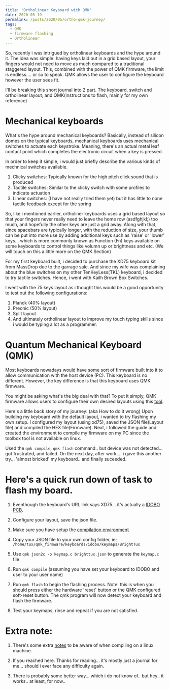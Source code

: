 ```yaml
---
title: 'Ortholinear Keyboard with QMK'
date: 2020-05-19
permalink: /posts/2020/05/ortho-qmk-journey/
tags:
  - QMK
  - firmware flashing
  - Ortholinear
---
```



So, recently i was intrigued by ortholinear keyboards and the hype around it. The idea was simple: having keys
laid out in a grid based layout, your fingers would not need to move as much compared to a traditional staggered layout.
This, combined with the power of QMK firmware, the limit is endless.... or so to speak. QMK allows the user to configure
the keyboard however the user sees fit. 

I'll be breaking this short journal into 2 part. The keyboard, switch and ortholinear layout; and QMK(instructions to flash, 
mainly for my own reference)
 
Mechanical keyboards
======

What's the hype around mechanical keyboards? Basically, instead of silicon domes on the typical keyboards, mechanical keyboards
uses mechanical switches to actuate each keystroke. Meaning, there's an actual metal leaf contact point which completes the
electronic circuit when a key is pressed. 

In order to keep it simple, i would just briefly describe the various kinds of mechnical switches available.
1. Clicky switches: Typically known for the high pitch click sound that is produced
2. Tactile switches: Similar to the clicky switch with some profiles to indicate actuation
3. Linear switches: (I have not really tried them yet) but it has little to none tactile feedback except for the spring

So, like i mentioned earlier, ortholiner keyboards uses a grid based layout so that your fingers never really need to leave
the home row (asdfghjkl;) too much, and hopefully the other keys are just a grid away. Along with that, since spacebars are
typically longer, with the reduction of size, your thumb can be put into more use by adding additional keys such as 
'raise' or 'lower' keys... which is more commonly known as Function (Fn) keys available on some keyboards to control things
like volumn up or brightness and etc. (We will touch on this a little more on the QMK Section)

For my first keyboard built, i decided to purchase the XD75 keyboard kit from MassDrop due to the garrage sale.
And since my wife was complaining about the blue switches on my other TenKeyLess(TKL) keyboard, i decided to try 
tactile switches. Hence, i went with Kailh Brown Box Switches. 

I went with the 75 keys layout as i thought this would be a good opportunity to test out the following configurations:
1. Planck (40% layout)
2. Preonic (50% layout) 
3. Split layout 
4. And ultimately ortholinear layout to improve my touch typing skills since i would be typing a lot as a programmer.


Quantum Mechanical Keyboard (QMK)
========

Most keyboards nowadays would have some sort of firmware built into it to allow communication with the host device (PC).
This keyboard is no different. However, the key difference is that this keyboard uses QMK firmware. 

You might be asking what's the big deal with that? To put it simply, QMK firmware allows users to configure their own 
desired layouts using this [tool](https://config.qmk.fm). 

Here's a little back story of my journey: (aka How to do it wrong)
Upon building my keyboard with the default layout, i wanted to try flashing my own setup.
I configured my layout (using xd75), saved the JSON file(Layout file) and compiled the HEX file(Firmware). 
Next, i followed the guide and created the environment to compile my firmware on my PC since the toolbox tool is not
available on linux. 

Used the `qmk compile`, `qmk flash` command.. but device was not detected... got frustrated, and failed.
On the next day, after work.... i gave this another try... 'almost bricked' my keyboard.. and finally suceeded.

Here's a quick run down of task to flash my board.
==========

1. Eventhough the keyboard's URL link says XD75... it's actually a [IDOBO PCB](https://config.qmk.fm/#/idobo/LAYOUT_ortho_5x15).

2. Configure your layout, save the json file.

3. Make sure you have setup the [compilation environment](https://docs.qmk.fm/#/newbs_getting_started?id=setting-up-your-qmk-environment)

4. Copy your JSON file to your own config folder, ie; `/home/tux/qmk_firmware/keyboards/idobo/keymaps/BrightTux`

5. Use `qmk json2c -o keymap.c brighttux.json` to generate the `keymap.c` file

6. Run `qmk compile` (assuming you have set your keyboard to IDOBO and user to your user name)

7. Run `qmk flash` to begin the flashing process. Note: this is when you should press either the hardware 'reset' button or 
the QMK configured soft-reset button. The qmk program will now detect your keyboard and flash the firmware.

8. Test your keymaps, rinse and repeat if you are not satisfied.



Extra note:
=========

1. There's some extra [notes](https://docs.qmk.fm/#/faq_build?id=linux-udev-rules) to be aware of when compiling on a 
linux machine. 

2. If you reached here. Thanks for reading... it's mostly just a journal for me... should i ever face any difficulty again.

3. There is probably some better way... which i do not know of.. but hey.. it works.. at least, for now..





